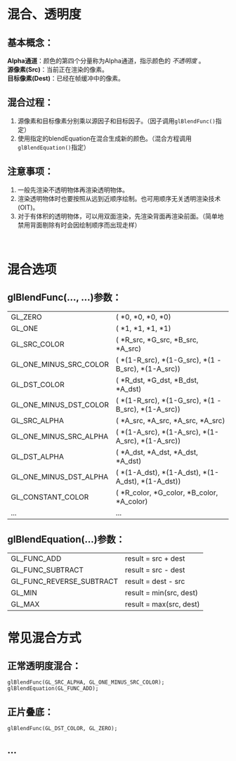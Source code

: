 # 混合、透明度

## 基本概念：
**Alpha通道**：颜色的第四个分量称为Alpha通道，指示颜色的 *不透明度* 。  
**源像素(Src)**：当前正在渲染的像素。  
**目标像素(Dest)**：已经在帧缓冲中的像素。  

## 混合过程：  
1. 源像素和目标像素分别乘以源因子和目标因子。（因子调用`glBlendFunc()`指定）
2. 使用指定的blendEquation在混合生成新的颜色。（混合方程调用`glBlendEquation()`指定）

## 注意事项：
1. 一般先渲染不透明物体再渲染透明物体。
2. 渲染透明物体时也要按照从远到近顺序绘制。也可用顺序无关透明渲染技术(OIT)。
3. 对于有体积的透明物体，可以用双面渲染，先渲染背面再渲染前面。（简单地禁用背面剔除有时会因绘制顺序而出现走样）

<br />

# 混合选项

## glBlendFunc(..., ...)参数：

| | |
| - | - |
|GL_ZERO | ( *0, *0, *0, *0) |
|GL_ONE | ( *1, *1, *1, *1) |
|GL_SRC_COLOR | ( *R_src, *G_src, *B_src, *A_src) |
|GL_ONE_MINUS_SRC_COLOR | ( *(1-R_src), *(1-G_src), *(1 -B_src), *(1-A_src)) |
|GL_DST_COLOR | ( *R_dst, *G_dst, *B_dst, *A_dst) |
|GL_ONE_MINUS_DST_COLOR | ( *(1-R_src), *(1-G_src), *(1 -B_src), *(1-A_src)) |
|GL_SRC_ALPHA | ( *A_src, *A_src, *A_src, *A_src) |
|GL_ONE_MINUS_SRC_ALPHA | ( *(1-A_src), *(1-A_src), *(1-A_src), *(1-A_src)) |
|GL_DST_ALPHA | ( *A_dst, *A_dst, *A_dst, *A_dst) |
|GL_ONE_MINUS_DST_ALPHA | ( *(1-A_dst), *(1-A_dst), *(1-A_dst), *(1-A_dst)) |
|GL_CONSTANT_COLOR | ( *R_color, *G_color, *B_color, *A_color) |
|...| ... |  

## glBlendEquation(...)参数：
| | |
| - | - |
|GL_FUNC_ADD| result = src + dest|
|GL_FUNC_SUBTRACT| result = src - dest|
|GL_FUNC_REVERSE_SUBTRACT| result = dest - src|
|GL_MIN| result = min(src, dest)|
|GL_MAX| result = max(src, dest)|  


# 常见混合方式  

## 正常透明度混合：
`glBlendFunc(GL_SRC_ALPHA, GL_ONE_MINUS_SRC_COLOR);`  
`glBlendEquation(GL_FUNC_ADD);`  

## 正片叠底：
`glBlendFunc(GL_DST_COLOR, GL_ZERO);`  

## ...